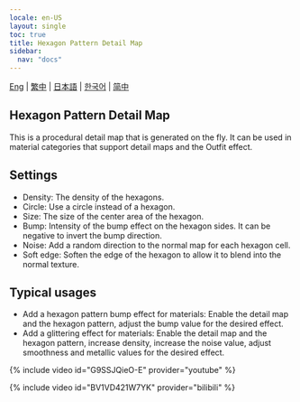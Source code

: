 ```yaml
---
locale: en-US
layout: single
toc: true
title: Hexagon Pattern Detail Map
sidebar:
  nav: "docs"
---
```

[Eng](/dancexr/features/hexagon_detail) | [繁中](/tw/dancexr/features/hexagon_detail) | [日本語](/jp/dancexr/features/hexagon_detail) | [한국어](/kr/dancexr/features/hexagon_detail) | [简中](/zh/dancexr/features/hexagon_detail)


## Hexagon Pattern Detail Map
This is a procedural detail map that is generated on the fly. It can be used in material categories that support detail maps and the Outfit effect.

## Settings
* Density: The density of the hexagons.
* Circle: Use a circle instead of a hexagon.
* Size: The size of the center area of the hexagon.
* Bump: Intensity of the bump effect on the hexagon sides. It can be negative to invert the bump direction.
* Noise: Add a random direction to the normal map for each hexagon cell.
* Soft edge: Soften the edge of the hexagon to allow it to blend into the normal texture.

## Typical usages
* Add a hexagon pattern bump effect for materials: Enable the detail map and the hexagon pattern, adjust the bump value for the desired effect.
* Add a glittering effect for materials: Enable the detail map and the hexagon pattern, increase density, increase the noise value, adjust smoothness and metallic values for the desired effect.

{% include video id="G9SSJQieO-E" provider="youtube" %}

{% include video id="BV1VD421W7YK" provider="bilibili" %}